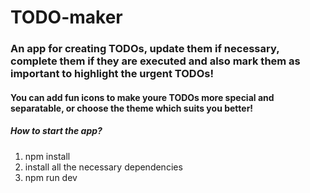 # TODO-maker

### An app for creating TODOs, update them if necessary, complete them if they are executed and also mark them as important to highlight the urgent TODOs! 
#### You can add fun icons to make youre TODOs more special and separatable, or choose the theme which suits you better!

##### How to start the app?
1. npm install
2. install all the necessary dependencies
2. npm run dev
